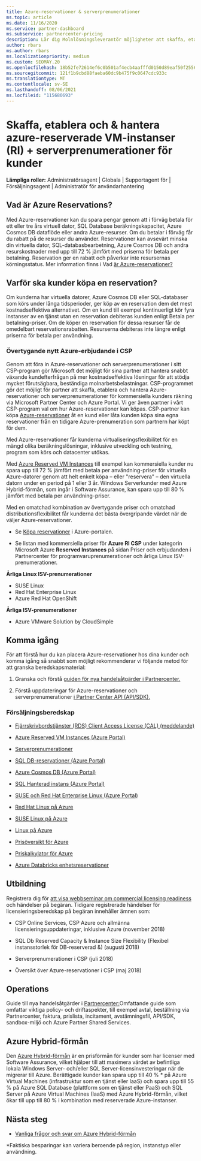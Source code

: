 ```yaml
---
title: Azure-reservationer & serverprenumerationer
ms.topic: article
ms.date: 11/16/2020
ms.service: partner-dashboard
ms.subservice: partnercenter-pricing
description: Lär dig Molnlösningsleverantör möjligheter att skaffa, etablera och hantera Azure-reservationer och serverprenumerationer för kunder.
author: rbars
ms.author: rbars
ms.localizationpriority: medium
ms.custom: SEOMAY.20
ms.openlocfilehash: 18b52fe72614ef6c0b501af4ecb4aafffd0150d89eaf50f255663aa6f831345d
ms.sourcegitcommit: 121f1b9cbd88faeba60dc9b475f9c0647cdc933c
ms.translationtype: MT
ms.contentlocale: sv-SE
ms.lasthandoff: 08/06/2021
ms.locfileid: "115680693"
---
```

# <a name="acquire-provision--manage-azure-reserved-vm-instances-ri--server-subscriptions-for-customers"></a>Skaffa, etablera och & hantera azure-reserverade VM-instanser (RI) + serverprenumerationer för kunder


**Lämpliga roller:** Administratörsagent | Globala | Supportagent för | Försäljningsagent | Administratör för användarhantering


## <a name="what-are-azure-reservations"></a>Vad är Azure Reservations?

Med Azure-reservationer kan du spara pengar genom att i förväg betala för ett eller tre års virtuell dator, SQL Database beräkningskapacitet, Azure Cosmos DB dataflöde eller andra Azure-resurser. Om du betalar i förväg får du rabatt på de resurser du använder. Reservationer kan avsevärt minska din virtuella dator, SQL-databasbearbetning, Azure Cosmos DB och andra resurskostnader med upp till 72 % jämfört med priserna för betala per betalning. Reservation ger en rabatt och påverkar inte resursernas körningsstatus. Mer information finns i Vad [är Azure-reservationer?](/azure/billing/billing-save-compute-costs-reservations)

## <a name="why-should-customers-buy-a-reservation"></a>Varför ska kunder köpa en reservation?

Om kunderna har virtuella datorer, Azure Cosmos DB eller SQL-databaser som körs under långa tidsperioder, ger köp av en reservation dem det mest kostnadseffektiva alternativet. Om en kund till exempel kontinuerligt kör fyra instanser av en tjänst utan en reservation debiteras kunden enligt Betala per betalning-priser. Om de köper en reservation för dessa resurser får de omedelbart reservationsrabatten. Resurserna debiteras inte längre enligt priserna för betala per användning.

### <a name="compelling-new-azure-offer-in-csp"></a>Övertygande nytt Azure-erbjudande i CSP

Genom att föra in Azure-reservationer och serverprenumerationer i sitt CSP-program gör Microsoft det möjligt för sina partner att hantera snabbt växande kundefterfrågan på mer kostnadseffektiva lösningar för att stödja mycket förutsägbara, beständiga molnarbetsbelastningar. CSP-programmet gör det möjligt för partner att skaffa, etablera och hantera Azure-reservationer och serverprenumerationer för kommersiella kunders räkning via Microsoft Partner Center och Azure Portal.
Vi ger även partner i vårt CSP-program val om hur Azure-reservationer kan köpas. CSP-partner kan köpa [Azure-reservationer](azure-reservations-buying.md) åt [](give-customers-permission.md) en kund eller låta kunden köpa sina egna reservationer från en tidigare Azure-prenumeration som partnern har köpt för dem.

Med Azure-reservationer får kunderna virtualiseringsflexibilitet för en mängd olika beräkningslösningar, inklusive utveckling och testning, program som körs och datacenter utökas.

Med [Azure Reserved VM Instances](https://azure.microsoft.com/pricing/reserved-vm-instances/) till exempel kan kommersiella kunder nu spara upp till 72 % jämfört med betala per användning-priser för virtuella Azure-datorer genom att helt enkelt köpa – eller "reservera" – den virtuella datorn under en period på 1 eller 3 år. Windows Serverkunder med Azure Hybrid-förmån, som ingår i Software Assurance, kan spara upp till 80 % jämfört med betala per användning-priser.

Med en omatchad kombination av övertygande priser och omatchad distributionsflexibilitet får kunderna det bästa övergripande värdet när de väljer Azure-reservationer.

- Se [Köpa reservationer](/azure/cost-management-billing/reservations/prepare-buy-reservation#purchase-reservations) i Azure-portalen.

- Se listan med kommersiella priser för **Azure RI CSP** under [](https://partner.microsoft.com/dashboard/sell/pricingandoffers) kategorin Microsoft Azure **Reserved Instances** på sidan Priser och erbjudanden i Partnercenter för programvaruprenumerationer och årliga Linux ISV-prenumerationer.


 
**Årliga Linux ISV-prenumerationer**

- SUSE Linux
- Red Hat Enterprise Linux
- Azure Red Hat OpenShift

**Årliga ISV-prenumerationer**

- Azure VMware Solution by CloudSimple

## <a name="getting-started"></a>Komma igång

För att förstå hur du kan placera Azure-reservationer hos dina kunder och komma igång så snabbt som möjligt rekommenderar vi följande metod för att granska beredskapsmaterial:

1. Granska och förstå [guiden för nya handelsåtgärder i Partnercenter.](https://partner.microsoft.com/resources/detail/partner-center-new-commerce-operations-guide-pdf)

2. Förstå uppdateringar för Azure-reservationer och serverprenumerationer [i Partner Center API (API/SDK).](/partner-center/develop/purchase-azure-reserved-vm-instances)


### <a name="sales-readiness"></a>Försäljningsberedskap

- [Fjärrskrivbordstjänster (RDS) Client Access License (CAL) (meddelande)](https://cloudblogs.microsoft.com/windowsserver/2018/10/03/remote-desktop-services-2019-generally-available-with-windows-server-2019/)

- [Azure Reserved VM Instances (Azure Portal)](/azure/virtual-machines/windows/prepay-reserved-vm-instances)

- [Serverprenumerationer](./csp-software-subscriptions.md)

- [SQL DB-reservationer (Azure Portal)](/azure/sql-database/sql-database-reserved-capacity)

- [Azure Cosmos DB (Azure Portal)](/azure/cosmos-db/cosmos-db-reserved-capacity)

- [SQL Hanterad instans (Azure Portal)](/azure/sql-database/sql-database-managed-instance)

- [SUSE och Red Hat Enterprise Linux (Azure Portal)](/azure/virtual-machines/linux/prepay-suse-software-charges)

- [Red Hat Linux på Azure](https://azure.com/redhat)

- [SUSE Linux på Azure](https://azure.microsoft.com/overview/linux-on-azure/suse/)

- [Linux på Azure](https://azure.microsoft.com/overview/linux-on-azure/)

- [Prisöversikt för Azure](https://azure.microsoft.com/pricing/)

- [Priskalkylator för Azure](https://azure.microsoft.com/pricing/calculator)

- [Azure Databricks enhetsreservationer](/azure/billing/billing-prepay-databricks-reserved-capacity)


## <a name="training"></a>Utbildning

Registrera dig för [att visa webbseminar om commercial licensing readiness](https://commercial-licensing.eventbuilder.com/FY2019_ALL) och händelser på begäran.
Tidigare registrerade händelser för licensieringsberedskap på begäran innehåller ämnen som:

- CSP Online Services, CSP Azure och allmänna licensieringsuppdateringar, inklusive Azure (november 2018)

- SQL Db Reserved Capacity & Instance Size Flexibility (Flexibel instansstorlek för DB-reserverad &) (augusti 2018)

- Serverprenumerationer i CSP (juli 2018)

- Översikt över Azure-reservationer i CSP (maj 2018)

## <a name="operations"></a>Operations

Guide till nya handelsåtgärder i [Partnercenter:](https://partner.microsoft.com/resources/detail/partner-center-new-commerce-operations-guide-pdf)Omfattande guide som omfattar viktiga policy- och driftaspekter, till exempel avtal, beställning via Partnercenter, faktura, prislista, incitament, avstämningsfil, API/SDK, sandbox-miljö och Azure Partner Shared Services.

## <a name="azure-hybrid-benefit"></a>Azure Hybrid-förmån

Den [Azure Hybrid-förmån](https://azure.microsoft.com/pricing/hybrid-benefit) är en prisförmån för kunder som har licenser med Software Assurance, vilket hjälper till att maximera värdet av befintliga lokala Windows Server- och/eller SQL Server-licensinvesteringar när de migrerar till Azure. Berättigade kunder kan spara upp till 40 % * på Azure Virtual Machines (infrastruktur som en tjänst eller IaaS) och spara upp till 55 % på Azure SQL Database (plattform som en tjänst eller PaaS) och SQL Server på Azure Virtual Machines (IaaS) med Azure Hybrid-förmån, vilket ökar till upp till 80 % i kombination med reserverade Azure-instanser.

## <a name="next-steps"></a>Nästa steg

- [Vanliga frågor och svar om Azure Hybrid-förmån](https://azure.microsoft.com/pricing/hybrid-benefit/faq/)

*Faktiska besparingar kan variera beroende på region, instanstyp eller användning.